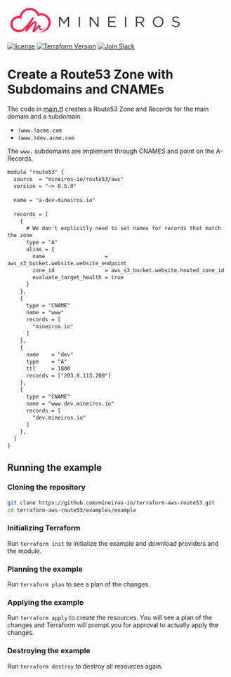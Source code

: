 [<img src="https://raw.githubusercontent.com/mineiros-io/brand/3bffd30e8bdbbde32c143e2650b2faa55f1df3ea/mineiros-primary-logo.svg" width="400"/>][homepage]

[![license][badge-license]][apache20]
[![Terraform Version][badge-terraform]][releases-terraform]
[![Join Slack][badge-slack]][slack]

# Create a Route53 Zone with Subdomains and CNAMEs

The code in [main.tf] creates a Route53 Zone and Records for the main domain and a subdomain.
- `(www.)acme.com`
- `(www.)dev.acme.com`

The `www.` subdomains are implement through CNAMES and point on the A-Records.

```hcl
module "route53" {
  source  = "mineiros-io/route53/aws"
  version = "~> 0.5.0"

  name = "a-dev-mineiros.io"

  records = [
    {
      # We don't explicitly need to set names for records that match the zone
      type = "A"
      alias = {
        name                   = aws_s3_bucket.website.website_endpoint
        zone_id                = aws_s3_bucket.website.hosted_zone_id
        evaluate_target_health = true
      }
    },
    {
      type = "CNAME"
      name = "www"
      records = [
        "mineiros.io"
      ]
    },
    {
      name    = "dev"
      type    = "A"
      ttl     = 1800
      records = ["203.0.113.200"]
    },
    {
      type = "CNAME"
      name = "www.dev.mineiros.io"
      records = [
        "dev.mineiros.io"
      ]
    },
  ]
}
```

## Running the example

### Cloning the repository

```bash
git clone https://github.com/mineiros-io/terraform-aws-route53.git
cd terraform-aws-route53/examples/example
```

### Initializing Terraform

Run `terraform init` to initialize the example and download providers and the module.

### Planning the example

Run `terraform plan` to see a plan of the changes.

### Applying the example

Run `terraform apply` to create the resources.
You will see a plan of the changes and Terraform will prompt you for approval to actually apply the changes.

### Destroying the example

Run `terraform destroy` to destroy all resources again.

<!-- References -->

[main.tf]: https://github.com/mineiros-io/terraform-aws-route53/blob/master/examples/basic-routing/main.tf
[homepage]: https://mineiros.io/?ref=terraform-aws-route53
[badge-license]: https://img.shields.io/badge/license-Apache%202.0-brightgreen.svg
[badge-terraform]: https://img.shields.io/badge/terraform-1.x%20|%200.15%200.14%20|%200.13%20|%200.12.20+-623CE4.svg?logo=terraform
[badge-slack]: https://img.shields.io/badge/slack-@mineiros--community-f32752.svg?logo=slack
[releases-terraform]: https://github.com/hashicorp/terraform/releases
[apache20]: https://opensource.org/licenses/Apache-2.0
[slack]: https://join.slack.com/t/mineiros-community/shared_invite/zt-ehidestg-aLGoIENLVs6tvwJ11w9WGg
